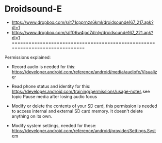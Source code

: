 Droidsound-E 
============
* https://www.dropbox.com/s/it71cpprnzs6kml/droidsounde167_217.apk?dl=1
* https://www.dropbox.com/s/if06w4joc7dlnly/droidsounde167_221.apk?dl=1
=============================================================================

Permissions explained:
* Record audio is needed for this: https://developer.android.com/reference/android/media/audiofx/Visualizer

* Read phone status and identity for this: https://developer.android.com/training/permissions/usage-notes 
see topic Pause media after losing audio focus

* Modify or delete the contents of your SD card, this permission is needed to access internal and external SD card memory. It doesn't delete anything on its own.

* Modify system settings, needed for these: https://developer.android.com/reference/android/provider/Settings.System

